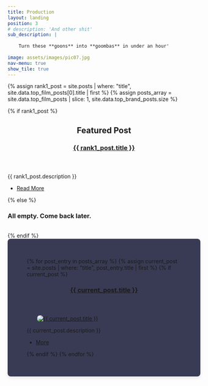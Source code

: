 ```yaml
---
title: Production
layout: landing
position: 3
# description: 'And other shit'
sub_description: |
    
    Turn these **goons** into **goombas** in under an hour'
    
image: assets/images/pic07.jpg
nav-menu: true
show_tile: true
---
```

{% assign rank1_post = site.posts | where: "title", site.data.top_film_posts[0].title | first %}
{% assign posts_array = site.data.top_film_posts | slice: 1, site.data.top_brand_posts.size %}

<style>
  #category-spotlights-wrapper {
    max-width: 1200px; /* Adjust this to fit your design */
    margin: 0 auto; /* Centers the section on the page */
    padding: 50px; /* Adds padding around the content */
    background-color: #393b54; /* Light background for the section */
    box-shadow: 0 4px 8px rgba(0, 0, 0, 0.1); /* Soft shadow for depth */
    border-radius: 8px; /* Optional: rounds corners */
  }
  
  #category-spotlights-wrapper img {
    width: auto;
    max-width: 350px; /* Adjust the width as needed */
    height: auto;
    display: block;
    margin: 10px auto; /* Centers image */
    border-radius: 8px; /* Rounds corners of images */
  }
</style>



<div id="main">
    <!-- Other sections of your landing page -->



<section id="featured-post">
    <div class="inner">
        {% if rank1_post %}
            <header class="major">
                <h2>Featured Post</h2>
                    <h3><a href="{{ rank1_post.url | prepend: site.baseurl }}">{{ rank1_post.title }}</a></h3>
				</header>
                <p>{{ rank1_post.description }}</p>
                <ul class="actions">
                    <li><a href="{{ rank1_post.url | prepend: site.baseurl }}" class="button">Read More</a></li>
                </ul>
        {% else %}
            <h3> All empty. Come back later.</h3>
            <br>
        {% endif %}
        </div>
        </section>
	<!-- </header> -->




  <!-- Spotlights Section -->
<section id="two" class="spotlights">
        <div id="category-spotlights-wrapper">
            {% for post_entry in posts_array %}
                {% assign current_post = site.posts | where: "title", post_entry.title | first %}
                {% if current_post %}
                    <section>
                        <header>
                            <h3><a href="{{ current_post.url | prepend: site.baseurl }}">{{ current_post.title }}</a></h3>
                        </header>
                        <a href="{{ current_post.url | prepend: site.baseurl }}" class="image">
                            <img src="{{ current_post.image | prepend: site.baseurl }}" alt="{{ current_post.title }}" data-position="center center" />
                        </a>
                        <div class="content">
                            <p>{{ current_post.description }}</p>
                            <ul class="actions">
                                <li><a href="{{ current_post.url | prepend: site.baseurl }}" class="button">More</a></li>
                            </ul>
                        </div>
                    </section>
                {% endif %}
            {% endfor %}
        </div>
    </section>
</div>



<!-- Make this visible later when I have more than 5 posts -->

<!-- Three
<section id="three" class="spotlights">
	<div class="inner">
		<header class="major">
			<h3>All Production Posts</h3>
		<p> For a text block list of all brand posts go here<br><br>
		<ul class="actions">
			<li><a href="generic.html" class="button next">Here</a></li>
 -->


